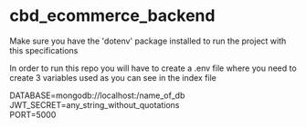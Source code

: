 # cbd_ecommerce_backend

Make sure you have the 'dotenv' package installed to run the project with this specifications<br/>

In order to run this repo you will have to create a .env file where you need to create 3 variables used as you can see in the index file

DATABASE=mongodb://localhost:/name_of_db<br/>
JWT_SECRET=any_string_without_quotations<br/>
PORT=5000<br/>

